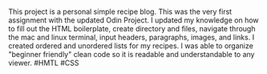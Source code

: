 This project is a personal simple recipe blog.
This was the very first assignment with the updated Odin Project. I updated my knowledge on how to fill out the HTML boilerplate, create directory and files, navigate through the mac and linux terminal, input headers, paragraphs, images, and links. 
I created ordered and unordered lists for my recipes. 
I was able to organize "beginner friendly" clean code so it is readable and understandable to any viewer. 
#HMTL #CSS
